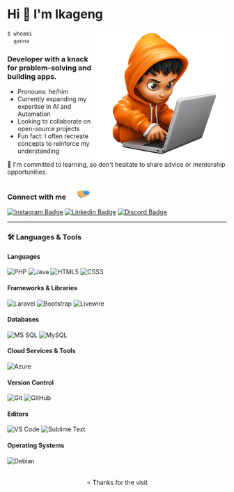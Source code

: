 #  Hi 👋 I'm Ikageng
<img align="right" style="z-index:100;" src="view-3d-boy-using-laptop-removebg-preview.png" width="300" height="300">

```bash
$ whoami
  qanna
```

### Developer with a knack for problem-solving and building apps.

- Pronouns: he/him
- Currently expanding my expertise in AI and Automation
- Looking to collaborate on open-source projects
- Fun fact: I often recreate concepts to reinforce my understanding

💯 I'm committed to learning, so don't hesitate to share advice or mentorship opportunities.

### Connect with me <img src="https://github.com/SatYu26/SatYu26/blob/master/Assets/Handshake.gif" height="32px">
[![Instagram Badge](https://img.shields.io/badge/-Instagram-purple?style=flat&logo=instagram&logoColor=white&link=https://instagram.com/ikageng.sa/)](https://instagram.com/ikageng.sa)
[![Linkedin Badge](https://img.shields.io/badge/-LinkedIn-blue?style=flat&logo=Linkedin&logoColor=white&link=https://www.linkedin.com/in/ikageng-tladi-a91666114?trk=blended-typeahead)](https://www.linkedin.com/in/ikageng-tladi-a91666114?trk=blended-typeahead)
[![Discord Badge](https://img.shields.io/badge/-Discord-2c2f33?style=flat&logo=Discord&logoColor=white&link=https://discord.com/invite/2maBdfev)](https://discord.com/invite/2maBdfev)

______
 
### 🛠️ Languages & Tools

#### Languages
![PHP](https://img.shields.io/badge/PHP-black?style=for-the-badge&logo=php)
![Java](https://img.shields.io/badge/Java-black?style=for-the-badge&logo=java)
![HTML5](https://img.shields.io/badge/HTML5-black?style=for-the-badge&logo=html5)
![CSS3](https://img.shields.io/badge/CSS3-black?style=for-the-badge&logo=css3)

#### Frameworks & Libraries
![Laravel](https://img.shields.io/badge/Laravel-black?style=for-the-badge&logo=laravel)
![Bootstrap](https://img.shields.io/badge/Bootstrap-black?style=for-the-badge&logo=bootstrap)
![Livewire](https://img.shields.io/badge/Livewire-black?style=for-the-badge&logo=livewire)

#### Databases
![MS SQL](https://img.shields.io/badge/MS_SQL-black?style=for-the-badge&logo=microsoft)
![MySQL](https://img.shields.io/badge/MySQL-black?style=for-the-badge&logo=mysql)

#### Cloud Services & Tools
![Azure](https://img.shields.io/badge/Azure-black?style=for-the-badge&logo=microsoft-azure)

#### Version Control
![Git](https://img.shields.io/badge/Git-black?style=for-the-badge&logo=git)
![GitHub](https://img.shields.io/badge/GitHub-black?style=for-the-badge&logo=github)

#### Editors
![VS Code](http://img.shields.io/badge/-VS%20Code-black?style=for-the-badge&logo=visual-studio-code)
![Sublime Text](http://img.shields.io/badge/-Sublime%20Text-black?style=for-the-badge&logo=sublime-text)

#### Operating Systems
![Debian](https://img.shields.io/badge/Debian-black?style=for-the-badge&logo=debian)

<br>
<div align="center">
  ⭐ Thanks for the visit
</div>

